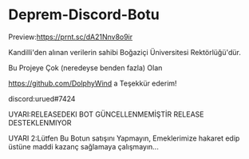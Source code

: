 # Deprem-Discord-Botu

Preview:https://prnt.sc/dA21Nnv8o9ir

Kandilli'den alınan verilerin sahibi Boğaziçi Üniversitesi Rektörlüğü'dür.


Bu Projeye Çok (neredeyse benden fazla) Olan

https://github.com/DolphyWind a Teşekkür ederim!

discord:urued#7424


UYARI:RELEASEDEKI BOT GÜNCELLENMEMİŞTİR RELEASE DESTEKLENMIYOR


UYARI 2:Lütfen Bu Botun satışını Yapmayın, Emeklerimize hakaret edip üstüne maddi kazanç sağlamaya çalışmayın...
